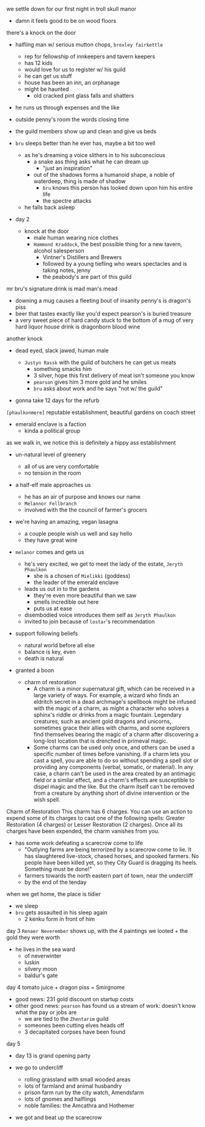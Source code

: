 we settle down for our first night in troll skull manor
- damn it feels good to be on wood floors

there's a knock on the door
- halfling man w/ serious mutton chops, `broxley fairkettle`
    - rep for fellowship of innkeepers and tavern keepers
    - has 12 kids
    - would love for us to register w/ his guild
    - he can get us stuff
    - house has been an inn, an orphanage
    - might be haunted
        - old cracked pint glass falls and shatters
- he runs us through expenses and the like

- outside penny's room the words closing time

- the guild members show up and clean and give us beds

- `bru` sleeps better than he ever has, maybe a bit too well
    - as he's dreaming a voice slithers in to his subconscious
        - a snake ass thing asks what he can dream up
            - "just an inspiration"
        - out of the shadows forms a humanoid shape, a noble of waterdeep, thing is made of shadow
            - `bru` knows this person has looked down upon him his entire life
            - the spectre attacks
    - he falls back asleep

- day 2
    - knock at the door
        - male human wearing nice clothes
        - `Hammond Kraddock`, the best possible thing for a new tavern, alcohol salesperson
            - Vintner's Distillers and Brewers
            - followed by a young tiefling who wears spectacles and is taking notes, jenny
            - the peabody's are part of this guild

mr bru's signature drink is mad man's mead
- downing a mug causes a fleeting bout of insanity
penny's is dragon's piss
- beer that tastes exactly like you'd expect
pearson's is buried treasure
- a very sweet piece of hard candy stuck to the bottom of a mug of very hard liquor
house drink is dragonborn blood wine

another knock
- dead eyed, slack jawed, human male
    - `Justyn Rassk` with the guild of butchers he can get us meats
        - something smacks him
        - 3 silver, hope this first delivery of meat isn't someone you know
        - `pearson` gives him 3 more gold and he smiles
        - `bru` asks about work and he says "not w/ the guild"

- gonna take 12 days for the refurb

`[phaulkonmere]` reputable establishment, beautiful gardens on coach street
- emerald enclave is a faction
    - kinda a political group

as we walk in, we notice this is definitely a hippy ass establishment
- un-natural level of greenery
    - all of us are very comfortable
    - no tension in the room
- a half-elf male approaches us
    - he has an air of purpose and knows our name
    - `Melannor Fellbranch`
    - involved with the the council of farmer's grocers
- we're having an amazing, vegan lasagna
    - a couple people wish us well and say hello
    - they have great wine

- `melanor` comes and gets us
    - he's very excited, we get to meet the lady of the estate, `Jeryth Phaulkon`
        - she is a chosen of `Mielikki` (goddess)
        - the leader of the emerald enclave
    - leads us out in to the gardens
        - they're even more beautiful than we saw
        - smells incredible out here
        - puts us at ease
    - disembodied voice introduces them self as `Jeryth Phaulkon`
    - invited to join because of `lostar`'s recommendation

- support following beliefs
    - natural world before all else
    - balance is key, even 
    - death is natural

- granted a boon
    - charm of restoration
        - A charm is a minor supernatural gift, which can be received in a large variety of ways. For example, a wizard who finds an eldritch secret in a dead archmage's spellbook might be infused with the magic of a charm, as might a character who solves a sphinx's riddle or drinks from a magic fountain. Legendary creatures, such as ancient gold dragons and unicorns, sometimes grace their allies with charms, and some explorers find themselves bearing the magic of a charm after discovering a long-lost location that is drenched in primeval magic.
        - Some charms can be used only once, and others can be used a specific number of times before vanishing. If a charm lets you cast a spell, you are able to do so without spending a spell slot or providing any components (verbal, somatic, or material). In any case, a charm can't be used in the area created by an antimagic field or a similar effect, and a charm's effects are susceptible to dispel magic and the like. But the charm itself can't be removed from a creature by anything short of divine intervention or the wish spell.

Charm of Restoration
This charm has 6 charges. You can use an action to expend some of its charges to cast one of the following spells: Greater Restoration (4 charges) or Lesser Restoration (2 charges). Once all its charges have been expended, the charm vanishes from you. 

- has some work defeating a scarecrow come to life
    - "Outlying farms are being terrorized by a scarecrow come to lie. It has slaughtered live-stock, chased horses, and spooked farmers. No people have been killed yet, so they City Guard is dragging its heels. Something must be done!"
    - farmers towards the north eastern part of town, near the undercliff
    - by the end of the tenday

when we get home, the place is tidier
- we sleep
- `bru` gets assaulted in his sleep again
    - 2 kenku form in front of him

day 3
`Renaer Neverember` shows up, with the 4 paintings we looted + the gold they were worth
- he lives in the sea ward
    - of neverwinter
    - luskin
    - silvery moon
    - baldur's gate

day 4
tomato juice + dragon piss = Smirgnome

- good news: 231 gold discount on startup costs
- other good news: `pearson` has found us a stream of work: doesn't know what the pay or jobs are
    - we are tied to the `Zhentarim` guild
    - someones been cutting elves heads off
    - 3 decapitated corpses have been found

day 5
- day 13 is grand opening party

- we go to undercliff
    - rolling grassland with small wooded areas
    - lots of farmland and animal husbandry
    - prison farm run by the city watch, Amendsfarm
    - lots of gnomes and halflings
    - noble families: the Amcathra and Hothemer

- we got and beat up the scarecrow

